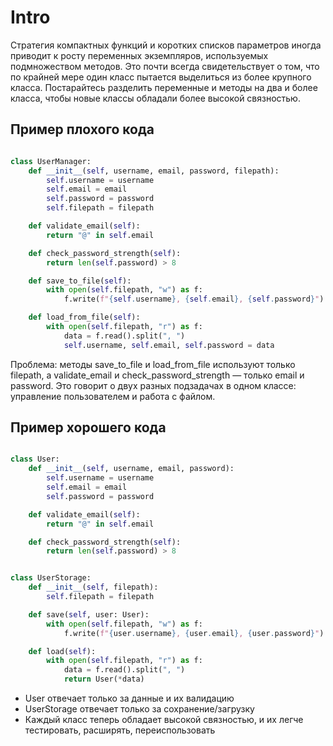 # Intro

Стратегия компактных функций и коротких списков параметров иногда приводит
к росту переменных экземпляров, используемых подмножеством методов.
Это почти всегда свидетельствует о том,
что по крайней мере один класс пытается выделиться из более крупного класса.
Постарайтесь разделить переменные и методы на два и более класса,
чтобы новые классы обладали более высокой связностью.

## Пример плохого кода

```python

class UserManager:
    def __init__(self, username, email, password, filepath):
        self.username = username
        self.email = email
        self.password = password
        self.filepath = filepath

    def validate_email(self):
        return "@" in self.email

    def check_password_strength(self):
        return len(self.password) > 8

    def save_to_file(self):
        with open(self.filepath, "w") as f:
            f.write(f"{self.username}, {self.email}, {self.password}")

    def load_from_file(self):
        with open(self.filepath, "r") as f:
            data = f.read().split(", ")
            self.username, self.email, self.password = data
```

Проблема: методы save_to_file и load_from_file используют только filepath,
а validate_email и check_password_strength — только email и password.
Это говорит о двух разных подзадачах в одном классе:
управление пользователем и работа с файлом.

## Пример хорошего кода

```python

class User:
    def __init__(self, username, email, password):
        self.username = username
        self.email = email
        self.password = password

    def validate_email(self):
        return "@" in self.email

    def check_password_strength(self):
        return len(self.password) > 8


class UserStorage:
    def __init__(self, filepath):
        self.filepath = filepath

    def save(self, user: User):
        with open(self.filepath, "w") as f:
            f.write(f"{user.username}, {user.email}, {user.password}")

    def load(self):
        with open(self.filepath, "r") as f:
            data = f.read().split(", ")
            return User(*data)
```

- User отвечает только за данные и их валидацию
- UserStorage отвечает только за сохранение/загрузку
- Каждый класс теперь обладает высокой связностью, и их легче тестировать,
  расширять, переиспользовать
